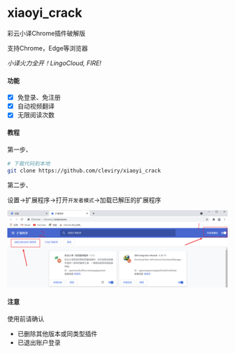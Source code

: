 # xiaoyi_crack
彩云小译Chrome插件破解版</br>

支持Chrome，Edge等浏览器</br>

*小译火力全开！LingoCloud, FIRE!*

#### 功能

- [x] 免登录、免注册
- [x] 自动视频翻译
- [x] 无限阅读次数

#### 教程

第一步、</br>

```bash
# 下载代码到本地
git clone https://github.com/cleviry/xiaoyi_crack
```

第二步、</br>

设置->扩展程序->打开`开发者模式`->加载已解压的扩展程序</br>

![image-20210429134137022](image-20210429134137022.png)

#### 注意
使用前请确认
- 已删除其他版本或同类型插件
- 已退出账户登录
